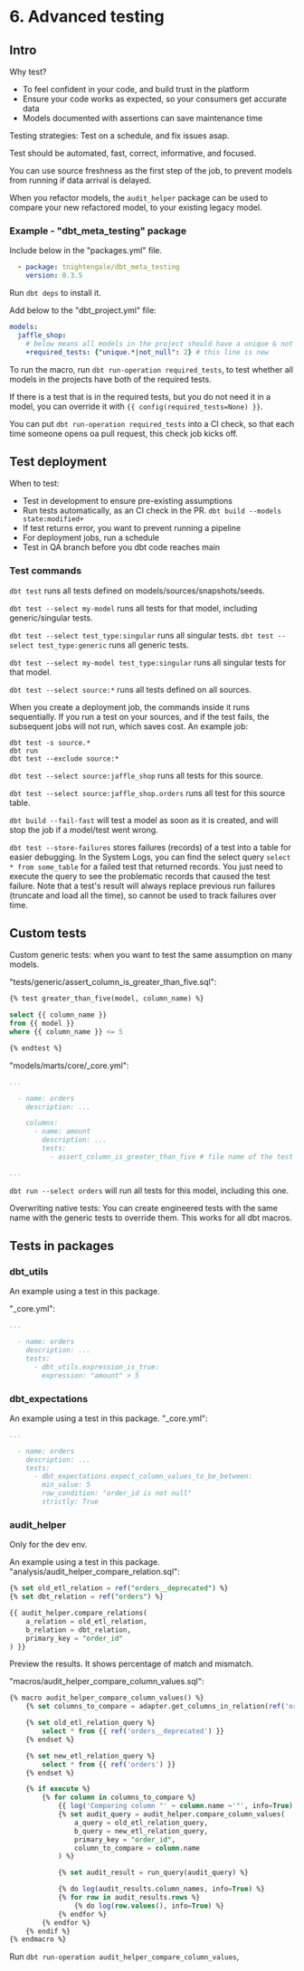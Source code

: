 # 6. Advanced testing
## Intro
Why test?
- To feel confident in your code, and build trust in the platform
- Ensure your code works as expected, so your consumers get accurate data
- Models documented with assertions can save maintenance time

Testing strategies: Test on a schedule, and fix issues asap. 

Test should be automated, fast, correct, informative, and focused. 

You can use source freshness as the first step of the job, to prevent models from running if data arrival is delayed. 

When you refactor models, the `audit_helper` package can be used to compare your new refactored model, to your existing legacy model. 

### Example - "dbt_meta_testing" package
Include below in the "packages.yml" file. 
```yml
  - package: tnightengale/dbt_meta_testing
    version: 0.3.5
```

Run `dbt deps` to install it. 

Add below to the "dbt_project.yml" file:
```yml
models:
  jaffle_shop:
    # below means all models in the project should have a unique & not null test
    +required_tests: {"unique.*|not_null": 2} # this line is new
```

To run the macro, run `dbt run-operation required_tests`, to test whether all models in the projects have both of the required tests. 

If there is a test that is in the required tests, but you do not need it in a model, you can override it with `{{ config(required_tests=None) }}`. 

You can put `dbt run-operation required_tests` into a CI check, so that each time someone opens oa pull request, this check job kicks off. 

## Test deployment
When to test:
- Test in development to ensure pre-existing assumptions
- Run tests automatically, as an CI check in the PR. `dbt build --models state:modified+`
- If test returns error, you want to prevent running a pipeline
- For deployment jobs, run a schedule
- Test in QA branch before you dbt code reaches main

### Test commands
`dbt test` runs all tests defined on models/sources/snapshots/seeds. 

`dbt test --select my-model` runs all tests for that model, including generic/singular tests. 

`dbt test --select test_type:singular` runs all singular tests. `dbt test --select test_type:generic` runs all generic tests. 

`dbt test --select my-model test_type:singular` runs all singular tests for that model. 

`dbt test --select source:*` runs all tests defined on all sources. 

When you create a deployment job, the commands inside it runs sequentially. If you run a test on your sources, and if the test fails, the subsequent jobs will not run, which saves cost. An example job:
```console
dbt test -s source.*
dbt run
dbt test --exclude source:*
```

`dbt test --select source:jaffle_shop` runs all tests for this source. 

`dbt test --select source:jaffle_shop.orders` runs all test for this source table. 


`dbt build --fail-fast` will test a model as soon as it is created, and will stop the job if a model/test went wrong.

`dbt test --store-failures` stores failures (records) of a test into a table for easier debugging. In the System Logs, you can find the select query `select * from some_table` for a failed test that returned records. You just need to execute the query to see the problematic records that caused the test failure. Note that a test's result will always replace previous run failures (truncate and load all the time), so cannot be used to track failures over time. 

## Custom tests
Custom generic tests: when you want to test the same assumption on many models. 

"tests/generic/assert_column_is_greater_than_five.sql": 
```sql
{% test greater_than_five(model, column_name) %}

select {{ column_name }}
from {{ model }}
where {{ column_name }} <= 5

{% endtest %}
```

"models/marts/core/_core.yml":
```yml
...

  - name: orders
    description: ...

    columns:
      - name: amount
        description: ...
        tests: 
          - assert_column_is_greater_than_five # file name of the test

...
```

`dbt run --select orders` will run all tests for this model, including this one. 

Overwriting native tests: You can create engineered tests with the same name with the generic tests to override them. This works for all dbt macros. 

## Tests in packages

### dbt_utils
An example using a test in this package. 

"_core.yml":
```yml
...

  - name: orders
    description: ...
    tests:
      - dbt_utils.expression_is_true:
        expression: "amount" > 5
```

### dbt_expectations
An example using a test in this package. 
"_core.yml":
```yml
...

  - name: orders
    description: ...
    tests:
      - dbt_expectations.expect_column_values_to_be_between:
        min_value: 5
        row_condition: "order_id is not null"
        strictly: True
```

### audit_helper
Only for the dev env. 

An example using a test in this package. 
"analysis/audit_helper_compare_relation.sql":
```sql
{% set old_etl_relation = ref("orders__deprecated") %}
{% set dbt_relation = ref("orders") %}

{{ audit_helper.compare_relations(
    a_relation = old_etl_relation,
    b_relation = dbt_relation,
    primary_key = "order_id"
) }}

```

Preview the results. It shows percentage of match and mismatch. 

"macros/audit_helper_compare_column_values.sql":
```sql
{% macro audit_helper_compare_column_values() %}
    {% set columns_to_compare = adapter.get_columns_in_relation(ref('orders__deprecated')) %}

    {% set old_etl_relation_query %}
        select * from {{ ref('orders__deprecated') }}
    {% endset %}

    {% set new_etl_relation_query %}
        select * from {{ ref('orders') }}
    {% endset %}

    {% if execute %}
        {% for column in columns_to_compare %}
            {{ log('Comparing column "' ~ column.name ~'"', info=True) }}
            {% set audit_query = audit_helper.compare_column_values(
                a_query = old_etl_relation_query,
                b_query = new_etl_relation_query,
                primary_key = "order_id",
                column_to_compare = column.name
            ) %}

            {% set audit_result = run_query(audit_query) %}

            {% do log(audit_results.column_names, info=True) %}
            {% for row in audit_results.rows %}
                {% do log(row.values(), info=True) %}
            {% endfor %}
        {% endfor %}
    {% endif %}
{% endmacro %}
```

Run `dbt run-operation audit_helper_compare_column_values`, 














